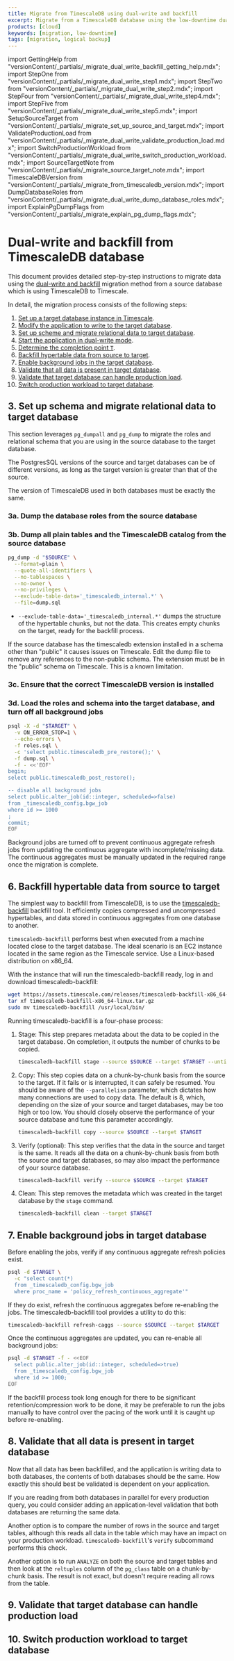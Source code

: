 ```yaml
---
title: Migrate from TimescaleDB using dual-write and backfill
excerpt: Migrate from a TimescaleDB database using the low-downtime dual-write and backfill method
products: [cloud]
keywords: [migration, low-downtime]
tags: [migration, logical backup]
---
```


import GettingHelp from "versionContent/_partials/_migrate_dual_write_backfill_getting_help.mdx";
import StepOne from "versionContent/_partials/_migrate_dual_write_step1.mdx";
import StepTwo from "versionContent/_partials/_migrate_dual_write_step2.mdx";
import StepFour from "versionContent/_partials/_migrate_dual_write_step4.mdx";
import StepFive from "versionContent/_partials/_migrate_dual_write_step5.mdx";
import SetupSourceTarget from "versionContent/_partials/_migrate_set_up_source_and_target.mdx";
import ValidateProductionLoad from "versionContent/_partials/_migrate_dual_write_validate_production_load.mdx";
import SwitchProductionWorkload from "versionContent/_partials/_migrate_dual_write_switch_production_workload.mdx";
import SourceTargetNote from "versionContent/_partials/_migrate_source_target_note.mdx";
import TimescaleDBVersion from "versionContent/_partials/_migrate_from_timescaledb_version.mdx";
import DumpDatabaseRoles from "versionContent/_partials/_migrate_dual_write_dump_database_roles.mdx";
import ExplainPgDumpFlags from "versionContent/_partials/_migrate_explain_pg_dump_flags.mdx";

# Dual-write and backfill from TimescaleDB database

This document provides detailed step-by-step instructions to migrate data using
the [dual-write and backfill][dual-write-and-backfill] migration method from a
source database which is using TimescaleDB to Timescale.

<SourceTargetNote />

In detail, the migration process consists of the following steps:
1. [Set up a target database instance in Timescale](#1-set-up-a-target-database-instance-in-timescale).
1. [Modify the application to write to the target database](#2-modify-the-application-to-write-to-the-target-database).
1. [Set up scheme and migrate relational data to target database](#3-set-up-schema-and-migrate-relational-data-to-target-database).
1. [Start the application in dual-write mode](#4-start-application-in-dual-write-mode).
1. [Determine the completion point `T`](#5-determine-the-completion-point-t).
1. [Backfill hypertable data from source to target](#6-backfill-hypertable-data-from-source-to-target).
1. [Enable background jobs in the target database](#7-enable-background-jobs-in-target-database).
1. [Validate that all data is present in target database](#8-validate-that-all-data-is-present-in-target-database).
1. [Validate that target database can handle production load](#9-validate-that-target-database-can-handle-production-load).
1. [Switch production workload to target database](#10-switch-production-workload-to-target-database).

<GettingHelp />

<StepOne />

<StepTwo />

## 3. Set up schema and migrate relational data to target database

This section leverages `pg_dumpall` and `pg_dump` to migrate the roles and
relational schema that you are using in the source database to the target
database.

<Highlight type="important">
The PostgresSQL versions of the source and target databases can be of different
versions, as long as the target version is greater than that of the source.

The version of TimescaleDB used in both databases must be exactly the same.
</Highlight>

<SetupSourceTarget />

### 3a. Dump the database roles from the source database

<DumpDatabaseRoles />

### 3b. Dump all plain tables and the TimescaleDB catalog from the source database

```bash
pg_dump -d "$SOURCE" \
  --format=plain \
  --quote-all-identifiers \
  --no-tablespaces \
  --no-owner \
  --no-privileges \
  --exclude-table-data='_timescaledb_internal.*' \
  --file=dump.sql
```

- `--exclude-table-data='_timescaledb_internal.*'` dumps the structure of the
  hypertable chunks, but not the data. This creates empty chunks on the target,
  ready for the backfill process.

<ExplainPgDumpFlags />

If the source database has the timescaledb extension installed in a schema
other than "public" it causes issues on Timescale. Edit the dump file to remove
any references to the non-public schema. The extension must be in the "public"
schema on Timescale. This is a known limitation.

### 3c. Ensure that the correct TimescaleDB version is installed

<TimescaleDBVersion />

### 3d. Load the roles and schema into the target database, and turn off all background jobs

```bash
psql -X -d "$TARGET" \
  -v ON_ERROR_STOP=1 \
  --echo-errors \
  -f roles.sql \
  -c 'select public.timescaledb_pre_restore();' \
  -f dump.sql \
  -f - <<'EOF'
begin;
select public.timescaledb_post_restore();

-- disable all background jobs
select public.alter_job(id::integer, scheduled=>false)
from _timescaledb_config.bgw_job
where id >= 1000
;
commit;
EOF
```

<Highlight type="note">
Background jobs are turned off to prevent continuous aggregate refresh jobs
from updating the continuous aggregate with incomplete/missing data.
The continuous aggregates must be manually updated in the required range once
the migration is complete.
</Highlight>

<StepFour />

<StepFive />

## 6. Backfill hypertable data from source to target

The simplest way to backfill from TimescaleDB, is to use the
[timescaledb-backfill][timescaledb-backfill] backfill tool. It efficiently
copies compressed and uncompressed hypertables, and data stored in continuous
aggregates from one database to another.

`timescaledb-backfill` performs best when executed from a machine located close
to the target database. The ideal scenario is an EC2 instance located in the
same region as the Timescale service. Use a Linux-based distribution on x86_64.

[//]: # (TODO: Recommended spec for the instance.)

With the instance that will run the timescaledb-backfill ready, log in and
download timescaledb-backfill:

```bash
wget https://assets.timescale.com/releases/timescaledb-backfill-x86_64-linux.tar.gz
tar xf timescaledb-backfill-x86_64-linux.tar.gz
sudo mv timescaledb-backfill /usr/local/bin/
```

Running timescaledb-backfill is a four-phase process:

1. Stage:
   This step prepares metadata about the data to be copied in the target
   database. On completion, it outputs the number of chunks to be copied.
   ```bash
   timescaledb-backfill stage --source $SOURCE --target $TARGET --until <completion point>
   ```
1. Copy:
   This step copies data on a chunk-by-chunk basis from the source to the
   target. If it fails or is interrupted, it can safely be resumed. You should
   be aware of the `--parallelism` parameter, which dictates how many
   connections are used to copy data. The default is 8, which, depending on the
   size of your source and target databases, may be too high or too low. You
   should closely observe the performance of your source database and tune this
   parameter accordingly.
   ```bash
   timescaledb-backfill copy --source $SOURCE --target $TARGET
   ```
1. Verify (optional):
   This step verifies that the data in the source and target is the same. It
   reads all the data on a chunk-by-chunk basis from both the source and target
   databases, so may also impact the performance of your source database.
   ```bash
   timescaledb-backfill verify --source $SOURCE --target $TARGET
   ```
1. Clean:
   This step removes the metadata which was created in the target database by
   the `stage` command.
   ```bash
   timescaledb-backfill clean --target $TARGET
   ```

## 7. Enable background jobs in target database

Before enabling the jobs, verify if any continuous aggregate refresh policies
exist.

```bash
psql -d $TARGET \
  -c "select count(*)
  from _timescaledb_config.bgw_job
  where proc_name = 'policy_refresh_continuous_aggregate'"
```

If they do exist, refresh the continuous aggregates before re-enabling the
jobs. The timescaledb-backfill tool provides a utility to do this:

```bash
timescaledb-backfill refresh-caggs --source $SOURCE --target $TARGET
```

Once the continuous aggregates are updated, you can re-enable all background
jobs:

```bash
psql -d $TARGET -f - <<EOF
  select public.alter_job(id::integer, scheduled=>true)
  from _timescaledb_config.bgw_job
  where id >= 1000;
EOF
```

<Highlight type="note">
If the backfill process took long enough for there to be significant
retention/compression work to be done, it may be preferable to run the jobs
manually to have control over the pacing of the work until it is caught up
before re-enabling.
</Highlight>

## 8. Validate that all data is present in target database

Now that all data has been backfilled, and the application is writing data to
both databases, the contents of both databases should be the same. How exactly
this should best be validated is dependent on your application.

If you are reading from both databases in parallel for every production query,
you could consider adding an application-level validation that both databases
are returning the same data.

Another option is to compare the number of rows in the source and target
tables, although this reads all data in the table which may have an impact on
your production workload. `timescaledb-backfill`'s `verify` subcommand performs
this check.

Another option is to run `ANALYZE` on both the source and target tables and
then look at the `reltuples` column of the `pg_class` table on a chunk-by-chunk
basis. The result is not exact, but doesn't require reading all rows from the
table.

## 9. Validate that target database can handle production load

<ValidateProductionLoad />

## 10. Switch production workload to target database

<SwitchProductionWorkload />

[timescaledb-backfill]: /migrate/:currentVersion:/dual-write-and-backfill/timescaledb-backfill/
[dual-write-and-backfill]: /migrate/:currentVersion:/dual-write-and-backfill/
